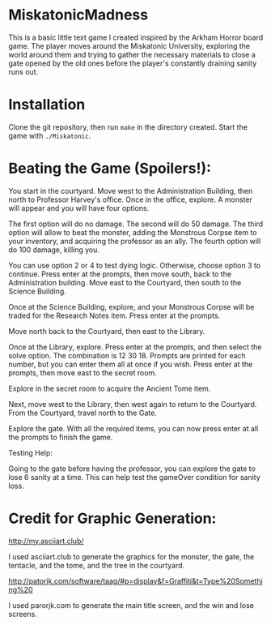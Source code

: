 # MiskatonicMadness

This is a basic little text game I created inspired by the Arkham Horror board game. The player moves
around the Miskatonic University, exploring the world around them and trying to gather the necessary
materials to close a gate opened by the old ones before the player's constantly draining sanity runs out.


# Installation

Clone the git repository, then run `make` in the directory created.
Start the game with `./Miskatonic`.


# Beating the Game (Spoilers!):

You start in the courtyard. Move west to the Administration Building, then north to Professor Harvey's
office. Once in the office, explore. A monster will appear and you will have four options.

The first option will do no damage.
The second will do 50 damage.
The third option will allow to beat the monster, adding the Monstrous Corpse item to your inventory,
and acquiring the professor as an ally.
The fourth option will do 100 damage, killing you.

You can use option 2 or 4 to test dying logic.
Otherwise, choose option 3 to continue. Press enter at the prompts, then move south, back
to the Administration building. Move east to the Courtyard, then south to the Science Building.

Once at the Science Building, explore, and your Monstrous Corpse will be traded for the Research
Notes item. Press enter at the prompts.

Move north back to the Courtyard, then east to the Library.

Once at the Library, explore. Press enter at the prompts, and then select the solve option.
The combination is 12 30 18. Prompts are printed for each number, but you can enter them all at once
if you wish. Press enter at the prompts, then move east to the secret room.

Explore in the secret room to acquire the Ancient Tome item.

Next, move west to the Library, then west again to return to the Courtyard. From the Courtyard,
travel north to the Gate.

Explore the gate. With all the required items, you can now press enter at all the prompts to
finish the game.

Testing Help:

Going to the gate before having the professor, you can explore the gate to lose 6 sanity at a time.
This can help test the gameOver condition for sanity loss.

# Credit for Graphic Generation:

http://my.asciiart.club/

I used asciiart.club to generate the graphics for the monster, the gate, the tentacle, and the
tome, and the tree in the courtyard.

http://patorjk.com/software/taag/#p=display&f=Graffiti&t=Type%20Something%20

I used parorjk.com to generate the main title screen, and the win and lose screens.
